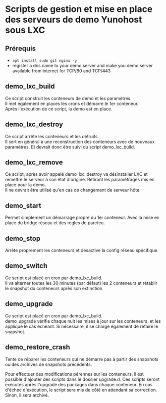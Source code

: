 # Scripts de gestion et mise en place des serveurs de demo Yunohost sous LXC

## Prérequis
* `apt install sudo git nginx -y`
* register a dns name to your demo server and make you demo server available from internet for TCP/80 and TCP/443

## demo_lxc_build
Ce script construit les conteneurs de demo et les paramètres.  
Il met également en places les crons et démarre le 1er conteneur.  
Après l'exécution de ce script, la demo est en place.

## demo_lxc_destroy
Ce script arrête les conteneurs et les détruits.  
Il sert en général à une reconstruction des conteneurs avec de nouveaux paramètres. Et devrait donc être suivi du script demo_lxc_build.

## demo_lxc_remove
Ce script, après avoir appelé demo_lxc_destroy va désinstaller LXC et remettre le serveur à son état d'origine. Retirant les paramétrages mis en place pour la demo.  
Il ne devrait être utilisé qu'en cas de changement de serveur hôte.

## demo_start
Permet simplement un démarrage propre du 1er conteneur. Avec la mise en place du bridge réseau et des règles de parefeu.

## demo_stop
Arrête proprement les conteneurs et désactive la config réseau spécifique.

## demo_switch
Ce script est placé en cron par demo_lxc_build.  
Il va alterner toutes les 30 minutes (par défaut) les 2 conteneurs et rétablir le snapshot du conteneurs après son extinction.

## demo_upgrade
Ce script est placé en cron par demo_lxc_build.  
demo_upgrade vérifie chaque nuit les mises à jour sur les conteneurs, et les applique le cas échéant. Si nécessaire, il se charge également de refaire le snapshot.

## demo_restore_crash
Tente de réparer les conteneurs qui ne démarre pas à partir des snapshots ou des archives de snapshots précédents.

Pour effectuer des modifications pérennes sur les conteneurs, il est possible d'ajouter des scripts dans le dossier upgrade.d. Ces scripts seront exécutés après l'upgrade des packages dans chaque conteneur.
En cas d'échec d'exécution, le script sera mis de côté en attendant sa correction. Sinon, il sera archivé.
